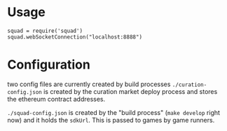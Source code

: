 # Usage

```
squad = require('squad')
squad.webSocketConnection("localhost:8888")
```

# Configuration

two config files are currently created by build processes
`./curation-config.json` is created by the curation market deploy process and
stores the ethereum contract addresses.

`./squad-config.json` is created by the "build process" (`make develop` right
now) and it holds the `sdkUrl`. This is passed to games by game runners.